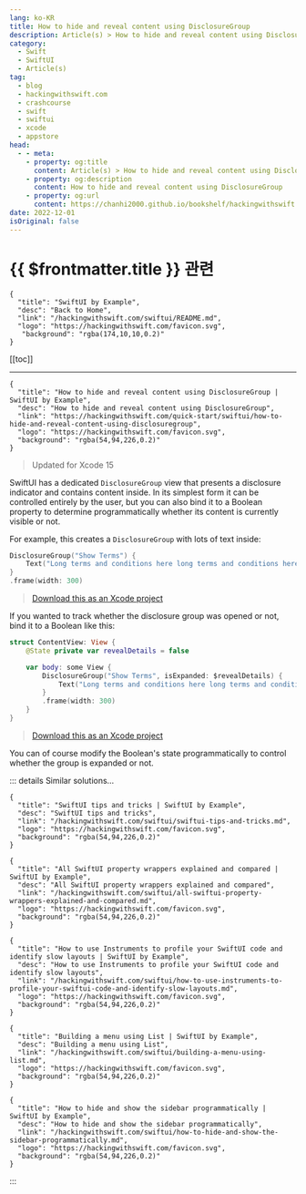 ```yaml
---
lang: ko-KR
title: How to hide and reveal content using DisclosureGroup
description: Article(s) > How to hide and reveal content using DisclosureGroup
category:
  - Swift
  - SwiftUI
  - Article(s)
tag: 
  - blog
  - hackingwithswift.com
  - crashcourse
  - swift
  - swiftui
  - xcode
  - appstore
head:
  - - meta:
    - property: og:title
      content: Article(s) > How to hide and reveal content using DisclosureGroup
    - property: og:description
      content: How to hide and reveal content using DisclosureGroup
    - property: og:url
      content: https://chanhi2000.github.io/bookshelf/hackingwithswift.com/swiftui/how-to-hide-and-reveal-content-using-disclosuregroup.html
date: 2022-12-01
isOriginal: false
---
```


# {{ $frontmatter.title }} 관련

```component VPCard
{
  "title": "SwiftUI by Example",
  "desc": "Back to Home",
  "link": "/hackingwithswift.com/swiftui/README.md",
  "logo": "https://hackingwithswift.com/favicon.svg",
   "background": "rgba(174,10,10,0.2)"
}
```

[[toc]]

---

```component VPCard
{
  "title": "How to hide and reveal content using DisclosureGroup | SwiftUI by Example",
  "desc": "How to hide and reveal content using DisclosureGroup",
  "link": "https://hackingwithswift.com/quick-start/swiftui/how-to-hide-and-reveal-content-using-disclosuregroup",
  "logo": "https://hackingwithswift.com/favicon.svg",
  "background": "rgba(54,94,226,0.2)"
}
```

> Updated for Xcode 15

SwiftUI has a dedicated `DisclosureGroup` view that presents a disclosure indicator and contains content inside. In its simplest form it can be controlled entirely by the user, but you can also bind it to a Boolean property to determine programmatically whether its content is currently visible or not.

For example, this creates a `DisclosureGroup` with lots of text inside:

```swift
DisclosureGroup("Show Terms") {
    Text("Long terms and conditions here long terms and conditions here long terms and conditions here long terms and conditions here long terms and conditions here long terms and conditions here.")
}
.frame(width: 300)
```

> [<FontIcon icon="fas fa-file-zipper"/>Download this as an Xcode project](https://hackingwithswift.com/files/projects/swiftui/how-to-hide-and-reveal-content-using-disclosuregroup-1.zip)

<VidStack src="https://hackingwithswift.com/img/books/quick-start/swiftui/how-to-hide-and-reveal-content-using-disclosuregroup-1~dark.mp4" />

If you wanted to track whether the disclosure group was opened or not, bind it to a Boolean like this:

```swift
struct ContentView: View {
    @State private var revealDetails = false

    var body: some View {
        DisclosureGroup("Show Terms", isExpanded: $revealDetails) {
            Text("Long terms and conditions here long terms and conditions here long terms and conditions here long terms and conditions here long terms and conditions here long terms and conditions here.")
        }
        .frame(width: 300)
    }
}
```

> [<FontIcon icon="fas fa-file-zipper"/>Download this as an Xcode project](https://hackingwithswift.com/files/projects/swiftui/how-to-hide-and-reveal-content-using-disclosuregroup-2.zip)

You can of course modify the Boolean's state programmatically to control whether the group is expanded or not.

::: details Similar solutions…

```component VPCard
{
  "title": "SwiftUI tips and tricks | SwiftUI by Example",
  "desc": "SwiftUI tips and tricks",
  "link": "/hackingwithswift.com/swiftui/swiftui-tips-and-tricks.md",
  "logo": "https://hackingwithswift.com/favicon.svg",
  "background": "rgba(54,94,226,0.2)"
}
```

```component VPCard
{
  "title": "All SwiftUI property wrappers explained and compared | SwiftUI by Example",
  "desc": "All SwiftUI property wrappers explained and compared",
  "link": "/hackingwithswift.com/swiftui/all-swiftui-property-wrappers-explained-and-compared.md",
  "logo": "https://hackingwithswift.com/favicon.svg",
  "background": "rgba(54,94,226,0.2)"
}
```

```component VPCard
{
  "title": "How to use Instruments to profile your SwiftUI code and identify slow layouts | SwiftUI by Example",
  "desc": "How to use Instruments to profile your SwiftUI code and identify slow layouts",
  "link": "/hackingwithswift.com/swiftui/how-to-use-instruments-to-profile-your-swiftui-code-and-identify-slow-layouts.md",
  "logo": "https://hackingwithswift.com/favicon.svg",
  "background": "rgba(54,94,226,0.2)"
}
```

```component VPCard
{
  "title": "Building a menu using List | SwiftUI by Example",
  "desc": "Building a menu using List",
  "link": "/hackingwithswift.com/swiftui/building-a-menu-using-list.md",
  "logo": "https://hackingwithswift.com/favicon.svg",
  "background": "rgba(54,94,226,0.2)"
}
```

```component VPCard
{
  "title": "How to hide and show the sidebar programmatically | SwiftUI by Example",
  "desc": "How to hide and show the sidebar programmatically",
  "link": "/hackingwithswift.com/swiftui/how-to-hide-and-show-the-sidebar-programmatically.md",
  "logo": "https://hackingwithswift.com/favicon.svg",
  "background": "rgba(54,94,226,0.2)"
}
```

:::

